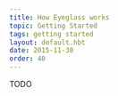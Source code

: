 ```yaml
---
title: How Eyeglass works
topic: Getting Started
tags: getting started
layout: default.hbt
date: 2015-11-30
order: 40
---
```


TODO
